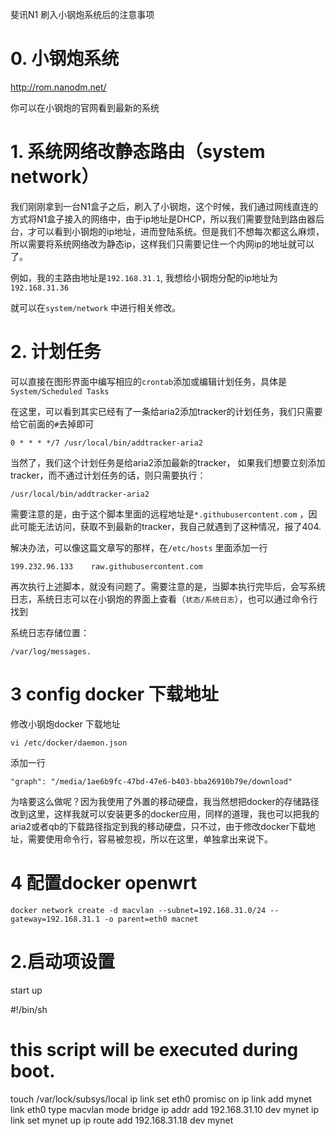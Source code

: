 斐讯N1 刷入小钢炮系统后的注意事项

# 0. 小钢炮系统

http://rom.nanodm.net/

你可以在小钢炮的官网看到最新的系统

# 1. 系统网络改静态路由（system network）

我们刚刚拿到一台N1盒子之后，刷入了小钢炮，这个时候，我们通过网线直连的方式将N1盒子接入的网络中，由于ip地址是DHCP，所以我们需要登陆到路由器后台，才可以看到小钢炮的ip地址，进而登陆系统。但是我们不想每次都这么麻烦，所以需要将系统网络改为静态ip，这样我们只需要记住一个内网ip的地址就可以了。

例如，我的主路由地址是`192.168.31.1`, 我想给小钢炮分配的ip地址为`192.168.31.36`

就可以在`system/network` 中进行相关修改。


# 2. 计划任务

可以直接在图形界面中编写相应的`crontab`添加或编辑计划任务，具体是`System/Scheduled Tasks`

在这里，可以看到其实已经有了一条给aria2添加tracker的计划任务，我们只需要给它前面的`#`去掉即可

```
0 * * * */7 /usr/local/bin/addtracker-aria2
```

当然了，我们这个计划任务是给aria2添加最新的tracker， 如果我们想要立刻添加tracker，而不通过计划任务的话，则只需要执行：

`/usr/local/bin/addtracker-aria2`

需要注意的是，由于这个脚本里面的远程地址是`*.githubusercontent.com` ，因此可能无法访问，获取不到最新的tracker，我自己就遇到了这种情况，报了404.

解决办法，可以像这篇文章写的那样，在`/etc/hosts` 里面添加一行

`199.232.96.133    raw.githubusercontent.com`

再次执行上述脚本，就没有问题了。需要注意的是，当脚本执行完毕后，会写系统日志，系统日志可以在小钢炮的界面上查看（`状态/系统日志`），也可以通过命令行找到

系统日志存储位置：

`/var/log/messages.`


# 3 config docker 下载地址

修改小钢炮docker 下载地址

`vi /etc/docker/daemon.json`

添加一行

`"graph": "/media/1ae6b9fc-47bd-47e6-b403-bba26910b79e/download"`

为啥要这么做呢？因为我使用了外置的移动硬盘，我当然想把docker的存储路径改到这里，这样我就可以安装更多的docker应用，同样的道理，我也可以把我的aria2或者qb的下载路径指定到我的移动硬盘，只不过，由于修改docker下载地址，需要使用命令行，容易被忽视，所以在这里，单独拿出来说下。

# 4 配置docker openwrt


`docker network create -d macvlan --subnet=192.168.31.0/24 --gateway=192.168.31.1 -o parent=eth0 macnet`


# 2.启动项设置 
start up



#!/bin/sh
# this script will be executed during boot.

touch /var/lock/subsys/local
ip link set eth0 promisc on
ip link add mynet link eth0 type macvlan mode bridge 
ip addr add 192.168.31.10 dev mynet
ip link set mynet up
ip route add 192.168.31.18 dev mynet


